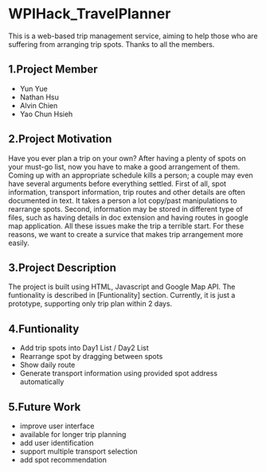 # WPIHack_TravelPlanner

This is a web-based trip management service, aiming to help those who are suffering from arranging trip spots.
Thanks to all the members.

## 1.Project Member
+ Yun Yue
+ Nathan Hsu
+ Alvin Chien
+ Yao Chun Hsieh

## 2.Project Motivation
Have you ever plan a trip on your own? After having a plenty of spots on your must-go list, now you have to make a good arrangement of them. 
Coming up with an appropriate schedule kills a person; a couple may even have several arguments before everything settled.
First of all, spot information, transport information, trip routes and other details are often documented in text. It takes a person a lot copy/past
manipulations to rearrange spots. Second, information may be stored in different type of files, such as having details 
in doc extension and having routes in google map application. All these issues make the trip a terrible start. 
For these reasons, we want to create a survice that makes trip arrangement more easily.

## 3.Project Description
The project is built using HTML, Javascript and Google Map API. The funtionality is described in [Funtionality] section.
Currently, it is just a prototype, supporting only trip plan within 2 days.

## 4.Funtionality
- Add trip spots into Day1 List / Day2 List
- Rearrange spot by dragging between spots
- Show daily route
- Generate transport information using provided spot address automatically

## 5.Future Work
+ improve user interface
+ available for longer trip planning
+ add user identification
+ support multiple transport selection
+ add spot recommendation
